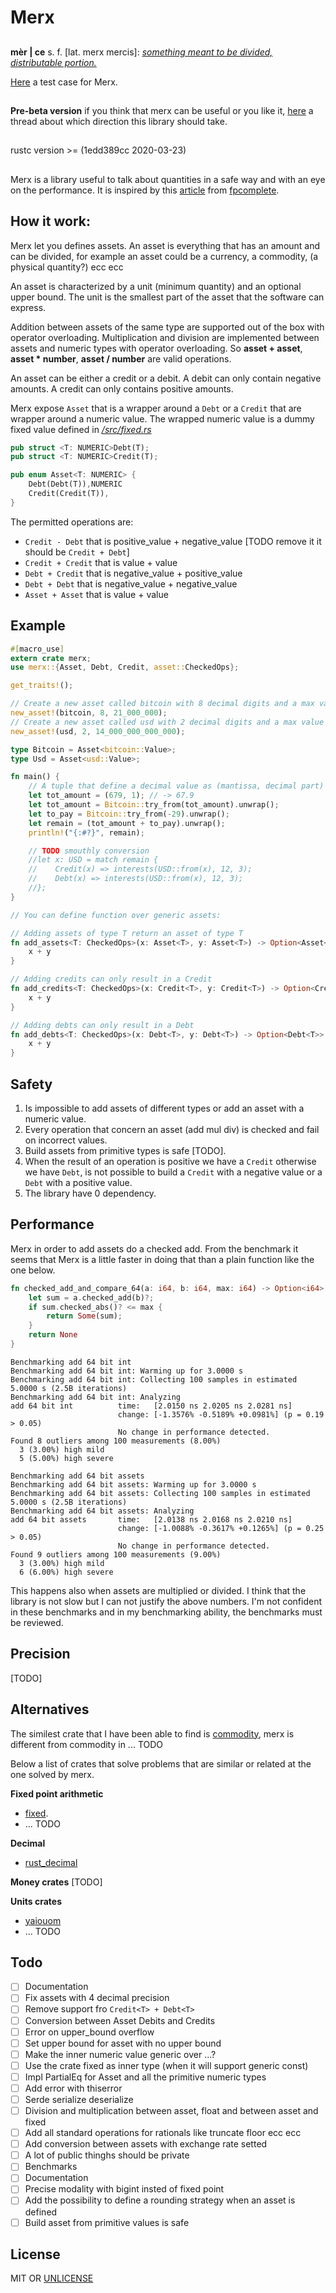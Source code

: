 # Merx

##

**mèr | ce** s. f. [lat. merx mercis]:
[*something meant to be divided, distributable portion.*](https://www.etimo.it/?term=merce&find=Cerca)

[Here](https://github.com/fi3/pinoedino) a test case for Merx.

##

**Pre-beta version** if you think that merx can be useful or you like it, [here](https://users.rust-lang.org/t/help-annuncment-merx-let-you-define-decimal-safe-types/40531) a
thread about which direction this library should take.

##

rustc version >= (1edd389cc 2020-03-23)

##

Merx is a library useful to talk about quantities in a safe way and with an eye on the
performance. It is inspired by this
[article](https://tech.fpcomplete.com/blog/safe-decimal-right-on-the-money) from
[fpcomplete](https://tech.fpcomplete.com/tech).

## How it work:
Merx let you defines assets. An asset is everything that has an amount and can be divided, for
example an asset could be a currency, a commodity, (a physical quantity?) ecc ecc

An asset is characterized by a unit (minimum quantity) and an optional upper bound.
The unit is the smallest part of the asset that the software can express.

Addition between assets of the same type are supported out of the box with operator
overloading. Multiplication and division are implemented between assets and numeric
types with operator overloading. So **asset + asset**, **asset * number**,
**asset / number** are valid operations.

An asset can be either a credit or a debit. A debit can only contain negative amounts. A credit can
only contains positive amounts.

Merx expose `Asset` that is a wrapper around a `Debt` or a `Credit` that are wrapper around a
numeric value.
The wrapped numeric value is a dummy fixed value defined in [*/src/fixed.rs*](./src.fixed.rs)

```rust
pub struct <T: NUMERIC>Debt(T);
pub struct <T: NUMERIC>Credit(T);

pub enum Asset<T: NUMERIC> {
    Debt(Debt(T)),NUMERIC
    Credit(Credit(T)),
}
```

The permitted operations are: 
* `Credit - Debt` that is positive_value + negative_value [TODO remove it it should be `Credit + Debt`]
* `Credit + Credit` that is value + value
* `Debt + Credit` that is negative_value + positive_value
* `Debt + Debt` that is negative_value + negative_value
* `Asset + Asset` that is value + value

## Example
```rust
#[macro_use]
extern crate merx;
use merx::{Asset, Debt, Credit, asset::CheckedOps};

get_traits!();

// Create a new asset called bitcoin with 8 decimal digits and a max value of 21 million of units
new_asset!(bitcoin, 8, 21_000_000);
// Create a new asset called usd with 2 decimal digits and a max value of 14_000_000_000_000 units
new_asset!(usd, 2, 14_000_000_000_000);

type Bitcoin = Asset<bitcoin::Value>;
type Usd = Asset<usd::Value>;

fn main() {
    // A tuple that define a decimal value as (mantissa, decimal part)
    let tot_amount = (679, 1); // -> 67.9
    let tot_amount = Bitcoin::try_from(tot_amount).unwrap();
    let to_pay = Bitcoin::try_from(-29).unwrap();
    let remain = (tot_amount + to_pay).unwrap();
    println!("{:#?}", remain);

    // TODO smouthly conversion
    //let x: USD = match remain {
    //    Credit(x) => interests(USD::from(x), 12, 3);
    //    Debt(x) => interests(USD::from(x), 12, 3);
    //};
}

// You can define function over generic assets:

// Adding assets of type T return an asset of type T
fn add_assets<T: CheckedOps>(x: Asset<T>, y: Asset<T>) -> Option<Asset<T>> {
    x + y
}

// Adding credits can only result in a Credit
fn add_credits<T: CheckedOps>(x: Credit<T>, y: Credit<T>) -> Option<Credit<T>> {
    x + y
}

// Adding debts can only result in a Debt
fn add_debts<T: CheckedOps>(x: Debt<T>, y: Debt<T>) -> Option<Debt<T>> {
    x + y
}

```

## Safety

1. Is impossible to add assets of different types or add an asset with a numeric value.
2. Every operation that concern an asset (add mul div) is checked and fail on incorrect values.
3. Build assets from primitive types is safe [TODO].
4. When the result of an operation is positive we have a `Credit` otherwise we have `Debt`, is not
possible to build a `Credit` with a negative value or a `Debt` with a positive value.
5. The library have 0 dependency.

## Performance

Merx in order to add assets do a checked add. From the benchmark it seems that Merx is a
little faster in doing that than a plain function like the one below.

```rust
fn checked_add_and_compare_64(a: i64, b: i64, max: i64) -> Option<i64> {
    let sum = a.checked_add(b)?;
    if sum.checked_abs()? <= max {
        return Some(sum);
    }
    return None
}
```

```
Benchmarking add 64 bit int
Benchmarking add 64 bit int: Warming up for 3.0000 s
Benchmarking add 64 bit int: Collecting 100 samples in estimated 5.0000 s (2.5B iterations)
Benchmarking add 64 bit int: Analyzing
add 64 bit int          time:   [2.0150 ns 2.0205 ns 2.0281 ns]
                        change: [-1.3576% -0.5189% +0.0981%] (p = 0.19 > 0.05)
                        No change in performance detected.
Found 8 outliers among 100 measurements (8.00%)
  3 (3.00%) high mild
  5 (5.00%) high severe

Benchmarking add 64 bit assets
Benchmarking add 64 bit assets: Warming up for 3.0000 s
Benchmarking add 64 bit assets: Collecting 100 samples in estimated 5.0000 s (2.5B iterations)
Benchmarking add 64 bit assets: Analyzing
add 64 bit assets       time:   [2.0138 ns 2.0168 ns 2.0210 ns]
                        change: [-1.0088% -0.3617% +0.1265%] (p = 0.25 > 0.05)
                        No change in performance detected.
Found 9 outliers among 100 measurements (9.00%)
  3 (3.00%) high mild
  6 (6.00%) high severe
```

This happens also when assets are multiplied or divided. I think that the library is not
slow but I can not justify the above numbers. I'm not confident in these benchmarks and in my
benchmarking ability, the benchmarks must be reviewed.

## Precision

[TODO]

## Alternatives

The similest crate that I have been able to find is [commodity](https://crates.io/crates/commodity),
merx is different from commodity in ... TODO

Below a list of crates that solve problems that are similar or related at the one solved by merx.

**Fixed point arithmetic**
* [fixed](https://docs.rs/fixed/0.5.4/fixed/).
*  ... TODO

**Decimal**
* [rust_decimal](https://crates.io/crates/rust_decimal)

**Money crates**
[TODO]

**Units crates**
* [yaiouom](https://github.com/Yoric/yaiouom)
* ... TODO

## Todo

 - [ ] Documentation
 - [ ] Fix assets with 4 decimal precision
 - [ ] Remove support fro `Credit<T> + Debt<T>`
 - [ ] Conversion between Asset Debits and Credits
 - [ ] Error on upper_bound overflow
 - [ ] Set upper bound for asset with no upper bound
 - [ ] Make the inner numeric value generic over ...?
 - [ ] Use the crate fixed as inner type (when it will support generic const)
 - [ ] Impl PartialEq for Asset and all the primitive numeric types
 - [ ] Add error with thiserror
 - [ ] Serde serialize deserialize
 - [ ] Division and multiplication between asset, float and between asset and fixed
 - [ ] Add all standard operations for rationals like truncate floor ecc ecc
 - [ ] Add conversion between assets with exchange rate setted
 - [ ] A lot of public thinghs should be private
 - [ ] Benchmarks
 - [ ] Documentation
 - [ ] Precise modality with bigint insted of fixed point
 - [ ] Add the possibility to define a rounding strategy when an asset is defined
 - [ ] Build asset from primitive values is safe

## License

MIT OR [UNLICENSE](https://unlicense.org/)

